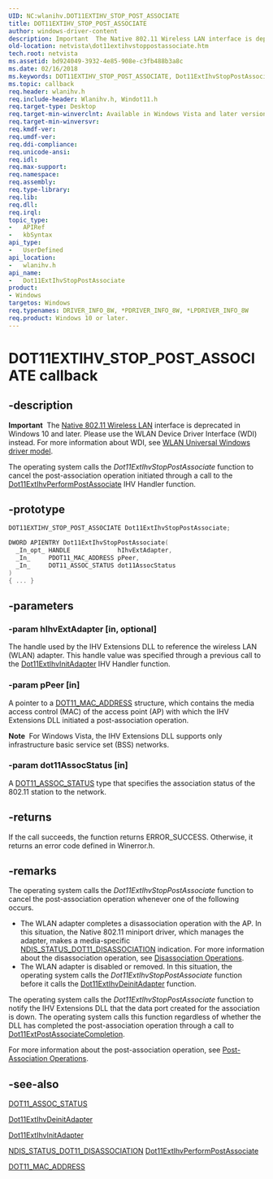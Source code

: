 ```yaml
---
UID: NC:wlanihv.DOT11EXTIHV_STOP_POST_ASSOCIATE
title: DOT11EXTIHV_STOP_POST_ASSOCIATE
author: windows-driver-content
description: Important  The Native 802.11 Wireless LAN interface is deprecated in Windows 10 and later.
old-location: netvista\dot11extihvstoppostassociate.htm
tech.root: netvista
ms.assetid: bd924049-3932-4e85-908e-c3fb488b3a8c
ms.date: 02/16/2018
ms.keywords: DOT11EXTIHV_STOP_POST_ASSOCIATE, Dot11ExtIhvStopPostAssociate, Dot11ExtIhvStopPostAssociate callback function [Network Drivers Starting with Windows Vista], Native_802.11_IHV_Ext_674652ff-a01d-493b-9b11-bff378f25f2a.xml, netvista.dot11extihvstoppostassociate, wlanihv/Dot11ExtIhvStopPostAssociate
ms.topic: callback
req.header: wlanihv.h
req.include-header: Wlanihv.h, Windot11.h
req.target-type: Desktop
req.target-min-winverclnt: Available in Windows Vista and later versions of the Windows operating   systems.
req.target-min-winversvr:
req.kmdf-ver:
req.umdf-ver:
req.ddi-compliance:
req.unicode-ansi:
req.idl:
req.max-support:
req.namespace:
req.assembly:
req.type-library:
req.lib:
req.dll:
req.irql:
topic_type:
-	APIRef
-	kbSyntax
api_type:
-	UserDefined
api_location:
-	wlanihv.h
api_name:
-	Dot11ExtIhvStopPostAssociate
product:
- Windows
targetos: Windows
req.typenames: DRIVER_INFO_8W, *PDRIVER_INFO_8W, *LPDRIVER_INFO_8W
req.product: Windows 10 or later.
---
```


# DOT11EXTIHV_STOP_POST_ASSOCIATE callback


## -description


<div class="alert"><b>Important</b>  The <a href="https://msdn.microsoft.com/library/windows/hardware/ff560689">Native 802.11 Wireless LAN</a> interface is deprecated in Windows 10 and later. Please use the WLAN Device Driver Interface (WDI) instead. For more information about WDI, see <a href="https://msdn.microsoft.com/6EF92E34-7BC9-465E-B05D-2BCB29165A18">WLAN Universal Windows driver model</a>.</div>

The operating system calls the
  <i>Dot11ExtIhvStopPostAssociate</i> function to cancel the post-association operation initiated through a
  call to the
  <a href="..\wlanihv\nc-wlanihv-dot11extihv_perform_post_associate.md">
  Dot11ExtIhvPerformPostAssociate</a> IHV Handler function.


## -prototype


```cpp
DOT11EXTIHV_STOP_POST_ASSOCIATE Dot11ExtIhvStopPostAssociate;

DWORD APIENTRY Dot11ExtIhvStopPostAssociate(
  _In_opt_ HANDLE             hIhvExtAdapter,
  _In_     PDOT11_MAC_ADDRESS pPeer,
  _In_     DOT11_ASSOC_STATUS dot11AssocStatus
)
{ ... }
```


## -parameters




### -param hIhvExtAdapter [in, optional]

The handle used by the IHV Extensions DLL to reference the wireless LAN (WLAN) adapter. This
     handle value was specified through a previous call to the
     <a href="..\wlanihv\nc-wlanihv-dot11extihv_init_adapter.md">Dot11ExtIhvInitAdapter</a> IHV
     Handler function.


### -param pPeer [in]

A pointer to a
     <a href="..\windot11\ns-windot11-_dot11_mac_address.md">DOT11_MAC_ADDRESS</a> structure, which
     contains the media access control (MAC) of the access point (AP) with which the IHV Extensions DLL
     initiated a post-association operation.


<div class="alert"><b>Note</b>  For Windows Vista, the IHV Extensions DLL supports only infrastructure basic
     service set (BSS) networks.</div>

### -param dot11AssocStatus [in]

A
     <a href="https://msdn.microsoft.com/library/windows/hardware/ff547652">DOT11_ASSOC_STATUS</a> type that specifies the
     association status of the 802.11 station to the network.


## -returns



If the call succeeds, the function returns ERROR_SUCCESS. Otherwise, it returns an error code
     defined in
     Winerror.h.




## -remarks



The operating system calls the
    <i>Dot11ExtIhvStopPostAssociate</i> function to cancel the post-association operation whenever one of the
    following occurs.

<ul>
<li>
The WLAN adapter completes a disassociation operation with the AP. In this situation, the Native
      802.11 miniport driver, which manages the adapter, makes a media-specific
      <a href="https://docs.microsoft.com/windows-hardware/drivers/network/ndis-status-dot11-disassociation">
      NDIS_STATUS_DOT11_DISASSOCIATION</a> indication. For more information about the disassociation
      operation, see
      <a href="https://msdn.microsoft.com/3589a694-a69a-481f-8479-ea918287736d">Disassociation Operations</a>.

</li>
<li>
The WLAN adapter is disabled or removed. In this situation, the operating system calls the
      <i>Dot11ExtIhvStopPostAssociate</i> function before it calls the
      <a href="..\wlanihv\nc-wlanihv-dot11extihv_deinit_adapter.md">
      Dot11ExtIhvDeinitAdapter</a> function.

</li>
</ul>
The operating system calls the
    <i>Dot11ExtIhvStopPostAssociate</i> function to notify the IHV Extensions DLL that the data port created
    for the association is down. The operating system calls this function regardless of whether the DLL has
    completed the post-association operation through a call to
    <a href="..\wlanihv\nc-wlanihv-dot11ext_post_associate_completion.md">
    Dot11ExtPostAssociateCompletion</a>.

For more information about the post-association operation, see
    <a href="https://docs.microsoft.com/windows-hardware/drivers/network/post-association-operations">Post-Association Operations</a>.




## -see-also

<a href="https://msdn.microsoft.com/library/windows/hardware/ff547652">DOT11_ASSOC_STATUS</a>



<a href="..\wlanihv\nc-wlanihv-dot11extihv_deinit_adapter.md">Dot11ExtIhvDeinitAdapter</a>



<a href="..\wlanihv\nc-wlanihv-dot11extihv_init_adapter.md">Dot11ExtIhvInitAdapter</a>



<a href="https://docs.microsoft.com/windows-hardware/drivers/network/ndis-status-dot11-disassociation">
   NDIS_STATUS_DOT11_DISASSOCIATION</a>



<a href="..\wlanihv\nc-wlanihv-dot11extihv_perform_post_associate.md">
   Dot11ExtIhvPerformPostAssociate</a>



<a href="..\windot11\ns-windot11-_dot11_mac_address.md">DOT11_MAC_ADDRESS</a>



 

 


